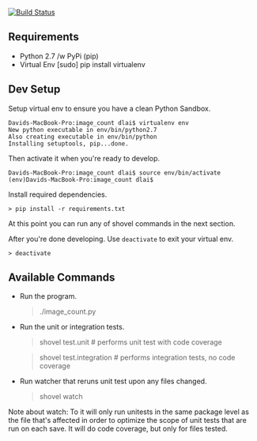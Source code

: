 [![Build Status](https://travis-ci.org/dlai0001/image_count.svg)](https://travis-ci.org/dlai0001/image_count)

## Requirements
* Python 2.7 /w PyPi (pip)
* Virtual Env
	[sudo] pip install virtualenv

## Dev Setup

Setup virtual env to ensure you have a clean Python Sandbox.

	Davids-MacBook-Pro:image_count dlai$ virtualenv env
	New python executable in env/bin/python2.7
	Also creating executable in env/bin/python
	Installing setuptools, pip...done.

Then activate it when you're ready to develop.

	Davids-MacBook-Pro:image_count dlai$ source env/bin/activate
	(env)Davids-MacBook-Pro:image_count dlai$

Install required dependencies.

	> pip install -r requirements.txt

At this point you can run any of shovel commands in the next section.


After you're done developing.  Use `deactivate` to exit your virtual env.

	> deactivate


## Available Commands


* Run the program.

	> ./image_count.py 

* Run the unit or integration tests.

	> shovel test.unit	# performs unit test with code coverage

	> shovel test.integration # performs integration tests, no code coverage

* Run watcher that reruns unit test upon any files changed.

	> shovel watch

Note about watch: To it will only run unitests in the same package level
as the file that's affected in order to optimize the scope of unit tests
that are run on each save.  It will do code coverage, but only for files
tested.


